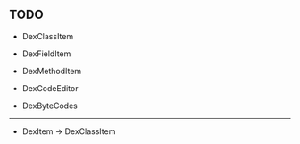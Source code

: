 

## TODO

 * DexClassItem

 * DexFieldItem

 * DexMethodItem

 * DexCodeEditor

 * DexByteCodes

------

 * DexItem -> DexClassItem

